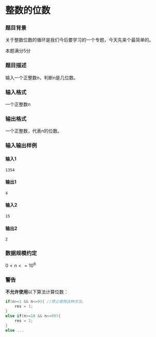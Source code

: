 # 整数的位数

### 题目背景

关于整数位数的循环是我们今后要学习的一个专题，今天先来个最简单的。

本题满分5分

### 题目描述

输入一个正整数n，判断n是几位数。

### 输入格式

一个正整数n

### 输出格式

一个正整数，代表n的位数。

### 输入输出样例

#### 输入1

```
1354
```

#### 输出1

```
4
```

#### 输入2

```
15
```

#### 输出2

```
2
```

### 数据规模约定

$0<n<=10^9$

### 警告

**不允许使用**以下算法计算位数：

```c++
if(n>=1 && n<=9){ //禁止使用这种方法。
	res = 1;
}
else if(n>=10 && n<=99){
	res = 2;
}
else ...
```

